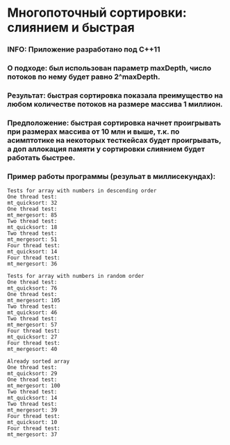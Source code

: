 # Многопоточный сортировки: слиянием и быстрая
### INFO: Приложение разработано под С++11
### О подходе: был использован параметр maxDepth, число потоков по нему будет равно 2^maxDepth.
### Результат: быстрая сортировка показала преимущество на любом количестве потоков на размере массива 1 миллион.
### Предположение: быстрая сортировка начнет проигрывать при размерах массива от 10 млн и выше, т.к. по асимптотике на некоторых тесткейсах будет проигрывать, а доп аллокация памяти у сортировки слиянием будет работать быстрее.
### Пример работы программы (резульат в миллисекундаx):
```
Tests for array with numbers in descending order
One thread test:
mt_quicksort: 32
One thread test:
mt_mergesort: 85
Two thread test:
mt_quicksort: 18
Two thread test:
mt_mergesort: 51
Four thread test:
mt_quicksort: 14
Four thread test:
mt_mergesort: 36

Tests for array with numbers in random order
One thread test:
mt_quicksort: 76
One thread test:
mt_mergesort: 105
Two thread test:
mt_quicksort: 46
Two thread test:
mt_mergesort: 57
Four thread test:
mt_quicksort: 27
Four thread test:
mt_mergesort: 40

Already sorted array
One thread test:
mt_quicksort: 29
One thread test:
mt_mergesort: 100
Two thread test:
mt_quicksort: 14
Two thread test:
mt_mergesort: 39
Four thread test:
mt_quicksort: 10
Four thread test:
mt_mergesort: 37
```
